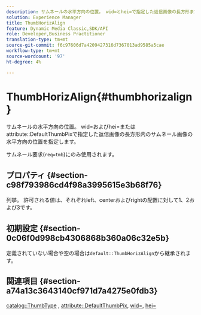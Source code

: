 ```yaml
---
description: サムネールの水平方向の位置。 wid=とhei=で指定した返信画像の長方形または属性DefaultThumbPixで指定した返信画像のサムネール画像の水平方向の位置を指定します。
solution: Experience Manager
title: ThumbHorizAlign
feature: Dynamic Media Classic,SDK/API
role: Developer,Business Practitioner
translation-type: tm+mt
source-git-commit: f6c97606d7a4209427316d7367013ad9585a5cae
workflow-type: tm+mt
source-wordcount: '97'
ht-degree: 4%

---
```



# ThumbHorizAlign{#thumbhorizalign}

サムネールの水平方向の位置。 wid=およびhei=またはattribute::DefaultThumbPixで指定した返信画像の長方形内のサムネール画像の水平方向の位置を指定します。

サムネール要求(`req=tmb`)にのみ使用されます。

## プロパティ {#section-c98f793986cd4f98a3995615e3b68f76}

列挙。 許可される値は、それぞれleft、centerおよびrightの配置に対して1、2および3です。

## 初期設定 {#section-0c06f0d998cb4306868b360a06c32e5b}

定義されていない場合や空の場合は`default::ThumbHorizAlign`から継承されます。

## 関連項目 {#section-a74a13c3643140cf971d7a4275e0fdb3}

[catalog::ThumbType](../../../../../is-api/image-catalog/image-serving-api-ref/c-image-catalog-reference/c-image-svg-data-reference/c-image-data-reference/r-thumbtype-cat.md#reference-41149ddffc8749cba2f8d9c8e2611e03) ,  [attribute::DefaultThumbPix](../../../../../is-api/image-catalog/image-serving-api-ref/c-image-catalog-reference/c-attributes-reference/r-defaultthumbpix.md#reference-cf52bb74bed2466e8bc8adb0cacd6141),  [wid=](../../../../../is-api/http-ref/image-serving-api-ref/c-http-protocol-reference/c-command-reference/r-is-http-wid.md#reference-bfeadcb67bf4485f851eb21345527e47),  [hei=](../../../../../is-api/http-ref/image-serving-api-ref/c-http-protocol-reference/c-command-reference/r-is-http-hei.md#reference-6d6f556ccc0e4b98a815e8a5c1944a96)
